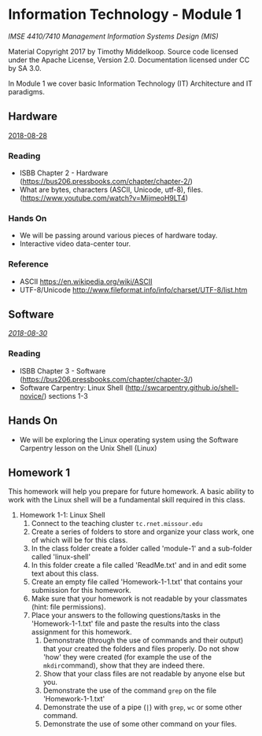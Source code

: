 # Information Technology - Module 1

*IMSE 4410/7410 Management Information Systems Design (MIS)*

Material Copyright 2017 by Timothy Middelkoop.
Source code licensed under the Apache License, Version 2.0. 
Documentation licensed under CC by SA 3.0.

In Module 1 we cover basic Information Technology (IT) Architecture and IT paradigms.

## Hardware 
[2018-08-28](#hardware)

### Reading
 * ISBB Chapter 2 - Hardware (https://bus206.pressbooks.com/chapter/chapter-2/)
 * What are bytes, characters (ASCII, Unicode, utf-8), files. (https://www.youtube.com/watch?v=MijmeoH9LT4)

### Hands On
 * We will be passing around various pieces of hardware today.
 * Interactive video data-center tour.

### Reference
 * ASCII https://en.wikipedia.org/wiki/ASCII
 * UTF-8/Unicode http://www.fileformat.info/info/charset/UTF-8/list.htm

## Software
*[2018-08-30](#software)*

### Reading
 * ISBB Chapter 3 - Software (https://bus206.pressbooks.com/chapter/chapter-3/)
 * Software Carpentry: Linux Shell (http://swcarpentry.github.io/shell-novice/) sections 1-3

## Hands On
 * We will be exploring the Linux operating system using the Software Carpentry lesson on the Unix Shell (Linux)

## Homework 1
  This homework will help you prepare for future homework.  A basic ability to work with the Linux shell will be a fundamental skill required in this class.
  
  1. Homework 1-1: Linux Shell
     1. Connect to the teaching cluster `tc.rnet.missour.edu`
     2. Create a series of folders to store and organize your class work, one of which will be for this class.
     3. In the class folder create a folder called 'module-1' and a sub-folder called 'linux-shell'
     4. In this folder create a file called 'ReadMe.txt' and in and edit some text about this class.
     5. Create an empty file called 'Homework-1-1.txt' that contains your submission for this homework.
	 6. Make sure that your homework is not readable by your classmates (hint: file permissions).
	 7. Place your answers to the following questions/tasks in the 'Homework-1-1.txt' file and paste the results into the class assignment for this homework.
		1. Demonstrate (through the use of commands and their output) that your created the folders and files properly. Do not show 'how' they were created (for example the use of the `mkdir`command), show that they are indeed there.
		2. Show that your class files are not readable by anyone else but you.
		3. Demonstrate the use of the command `grep` on the file 'Homework-1-1.txt'
		4. Demonstrate the use of a pipe (`|`) with `grep`, `wc` or some other command.
		6. Demonstrate the use of some other command on your files.




